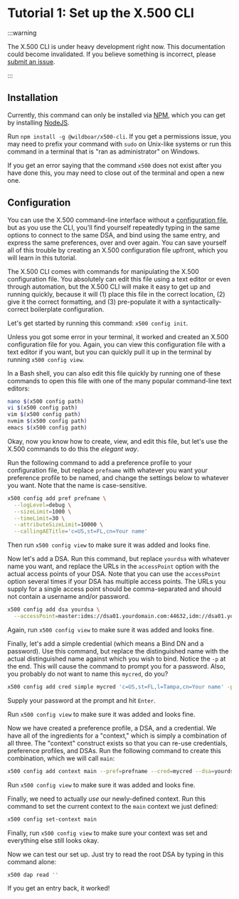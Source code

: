 # Tutorial 1: Set up the X.500 CLI

:::warning

The X.500 CLI is under heavy development right now. This documentation could
become invalidated. If you believe something is incorrect, please
[submit an issue](https://github.com/Wildboar-Software/directory/issues).

:::

## Installation

Currently, this command can only be installed via [NPM](https://www.npmjs.com/),
which you can get by installing [NodeJS](https://nodejs.org/en/).

Run `npm install -g @wildboar/x500-cli`. If you get a permissions issue, you
may need to prefix your command with `sudo` on Unix-like systems or run this
command in a terminal that is "ran as administrator" on Windows.

If you get an error saying that the command `x500` does not exist after you
have done this, you may need to close out of the terminal and open a new one.

## Configuration

You can use the X.500 command-line interface without a
[configuration file](./client-config.md), but as you use the CLI, you'll find
yourself repeatedly typing in the same options to connect to the same DSA, and
bind using the same entry, and express the same preferences, over and over
again. You can save yourself all of this trouble by creating an X.500
configuration file upfront, which you will learn in this tutorial.

The X.500 CLI comes with commands for manipulating the X.500 configuration file.
You absolutely can edit this file using a text editor or even through
automation, but the X.500 CLI will make it easy to get up and running quickly,
because it will (1) place this file in the correct location, (2) give it the
correct formatting, and (3) pre-populate it with a syntactically-correct
boilerplate configuration.

Let's get started by running this command: `x500 config init`.

Unless you got some error in your terminal, it worked and created an X.500
configuration file for you. Again, you can view this configuration file with a
text editor if you want, but you can quickly pull it up in the terminal by
running `x500 config view`.

In a Bash shell, you can also edit this file quickly by running one of these
commands to open this file with one of the many popular command-line text
editors:

```bash
nano $(x500 config path)
vi $(x500 config path)
vim $(x500 config path)
nvmim $(x500 config path)
emacs $(x500 config path)
```

Okay, now you know how to create, view, and edit this file, but let's use the
X.500 commands to do this the _elegant way_.

Run the following command to add a preference profile to your configuration
file, but replace `prefname` with whatever you want your preference profile to
be named, and change the settings below to whatever you want. Note that the
name is case-sensitive.

```bash
x500 config add pref prefname \
  --logLevel=debug \
  --sizeLimit=1000 \
  --timeLimit=30 \
  --attributeSizeLimit=10000 \
  --callingAETitle='c=US,st=FL,cn=Your name'
```

Then run `x500 config view` to make sure it was added and looks fine.

Now let's add a DSA. Run this command, but replace `yourdsa` with whatever name
you want, and replace the URLs in the `accessPoint` option with the actual
access points of your DSA. Note that you can use the `accessPoint` option
several times if your DSA has multiple access points. The URLs you supply for
a single access point should be comma-separated and should not contain a
username and/or password.

```bash
x500 config add dsa yourdsa \
  --accessPoint=master:idms://dsa01.yourdomain.com:44632,idm://dsa01.yourdomain.com:4632
```

Again, run `x500 config view` to make sure it was added and looks fine.

Finally, let's add a simple credential (which means a Bind DN and a password).
Use this command, but replace the distinguished name with the actual
distinguished name against which you wish to bind. Notice the `-p` at the end.
This will cause the command to prompt you for a password. Also, you probably
do not want to name this `mycred`, do you?

```bash
x500 config add cred simple mycred 'c=US,st=FL,l=Tampa,cn=Your name' -p
```

Supply your password at the prompt and hit `Enter`.

Run `x500 config view` to make sure it was added and looks fine.

Now we have created a preference profile, a DSA, and a credential. We have all
of the ingredients for a "context," which is simply a combination of all three.
The "context" construct exists so that you can re-use credentials, preference
profiles, and DSAs. Run the following command to create this combination, which
we will call `main`:

```bash
x500 config add context main --pref=prefname --cred=mycred --dsa=yourdsa
```

Run `x500 config view` to make sure it was added and looks fine.

Finally, we need to actually _use_ our newly-defined context. Run this command
to set the current context to the `main` context we just defined:

```bash
x500 config set-context main
```

Finally, run `x500 config view` to make sure your context was set and everything
else still looks okay.

Now we can test our set up. Just try to read the root DSA by typing in this
command alone:

```bash
x500 dap read ''
```

If you get an entry back, it worked!
